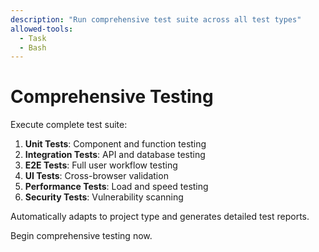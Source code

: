 ```yaml
---
description: "Run comprehensive test suite across all test types"
allowed-tools:
  - Task
  - Bash
---
```


# Comprehensive Testing

Execute complete test suite:

1. **Unit Tests**: Component and function testing
2. **Integration Tests**: API and database testing
3. **E2E Tests**: Full user workflow testing
4. **UI Tests**: Cross-browser validation
5. **Performance Tests**: Load and speed testing
6. **Security Tests**: Vulnerability scanning

Automatically adapts to project type and generates detailed test reports.

Begin comprehensive testing now.
